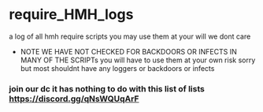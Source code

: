 # require_HMH_logs
a log of all hmh require scripts
you may use them at your will we dont care
* NOTE WE HAVE NOT CHECKED FOR BACKDOORS OR INFECTS IN MANY OF THE SCRIPTs
you will have to use them at your own risk sorry but most shouldnt have any loggers or backdoors or infects
### join our dc it has nothing to do with this list of lists https://discord.gg/qNsWQUqArF
